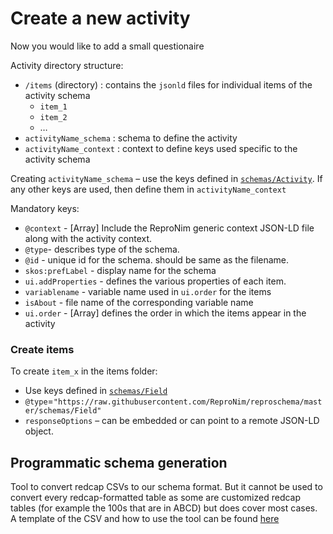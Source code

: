 # Create a new activity

Now you would like to add a small questionaire 




Activity directory structure:

- `/items` (directory) : contains the `jsonld` files for individual items of the activity schema
  - `item_1`
  - `item_2`
  - …
- `activityName_schema` : schema to define the activity
- `activityName_context` : context to define keys used specific to the activity schema

Creating `activityName_schema` – use the keys defined in [`schemas/Activity`](./schemas/Activity).
If any other keys are used, then define them in `activityName_context`

Mandatory keys:

- `@context` - [Array] Include the ReproNim generic context JSON-LD file along with the activity context.
- `@type`- describes type of the schema.
- `@id` - unique id for the schema. should be same as the filename.
- `skos:prefLabel` - display name for the schema
- `ui.addProperties` - defines the various properties of each item.
- `variablename` - variable name used in `ui.order` for the items
- `isAbout` - file name of the corresponding variable name
- `ui.order` - [Array] defines the order in which the items appear in the activity

### Create items

To create `item_x` in the items folder:

- Use keys defined in [`schemas/Field`](./schemas/Field)
- `@type`=`"https://raw.githubusercontent.com/ReproNim/reproschema/master/schemas/Field"`
- `responseOptions` – can be embedded or can point to a remote JSON-LD object.

## Programmatic schema generation

Tool to convert redcap CSVs to our schema format. But it cannot be used to convert every
redcap-formatted table as some are customized redcap tables (for example the 100s that are in ABCD)
but does cover most cases. A template of the CSV and how to use the tool can be found
[here](https://github.com/sanuann/reproschema-builder)
